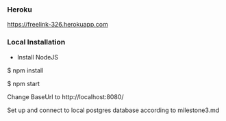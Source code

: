 ### Heroku

https://freelink-326.herokuapp.com

### Local Installation

* Install NodeJS

$ npm install

$ npm start

Change BaseUrl to http://localhost:8080/

Set up and connect to local postgres database according to milestone3.md
